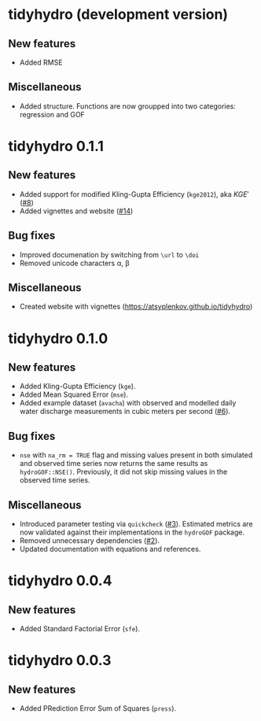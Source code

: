 # tidyhydro (development version)

## New features
-   Added RMSE

## Miscellaneous

-   Added structure. Functions are now groupped into two categories: regression and GOF

# tidyhydro 0.1.1

## New features

-   Added support for modified Kling-Gupta Efficiency (`kge2012`), aka $KGE'$ ([#8](https://github.com/atsyplenkov/tidyhydro/issues/8))
-   Added vignettes and website ([#14](https://github.com/atsyplenkov/tidyhydro/issues/14))

## Bug fixes

-   Improved documenation by switching from `\url` to `\doi`
-   Removed unicode characters α, β

## Miscellaneous

-   Created website with vignettes (https://atsyplenkov.github.io/tidyhydro)

# tidyhydro 0.1.0

## New features

-   Added Kling-Gupta Efficiency (`kge`).
-   Added Mean Squared Error (`mse`).
-   Added example dataset (`avacha`) with observed and modelled daily water discharge measurements in cubic meters per second ([#6](https://github.com/atsyplenkov/tidyhydro/issues/6)).

## Bug fixes

-   `nse` with `na_rm = TRUE` flag and missing values present in both simulated and observed time series now returns the same results as `hydroGOF::NSE()`. Previously, it did not skip missing values in the observed time series.

## Miscellaneous

-   Introduced parameter testing via `quickcheck` ([#3](https://github.com/atsyplenkov/tidyhydro/issues/3)). Estimated metrics are now validated against their implementations in the `hydroGOF` package.
-   Removed unnecessary dependencies ([#2](https://github.com/atsyplenkov/tidyhydro/issues/2)).
-   Updated documentation with equations and references.

# tidyhydro 0.0.4

## New features

-   Added Standard Factorial Error (`sfe`).

# tidyhydro 0.0.3

## New features

-   Added PRediction Error Sum of Squares (`press`).
